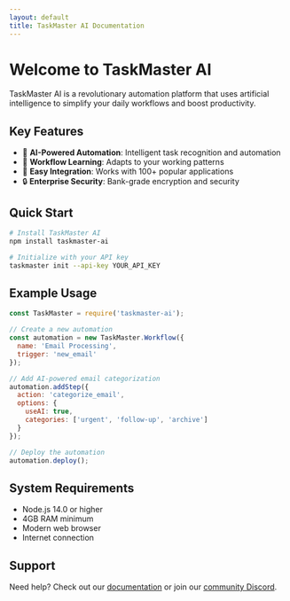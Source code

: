 ```yaml
---
layout: default
title: TaskMaster AI Documentation
---
```


# Welcome to TaskMaster AI

TaskMaster AI is a revolutionary automation platform that uses artificial intelligence to simplify your daily workflows and boost productivity.

## Key Features

- 🤖 **AI-Powered Automation**: Intelligent task recognition and automation
- 🔄 **Workflow Learning**: Adapts to your working patterns
- 🔌 **Easy Integration**: Works with 100+ popular applications
- 🔒 **Enterprise Security**: Bank-grade encryption and security

## Quick Start

```bash
# Install TaskMaster AI
npm install taskmaster-ai

# Initialize with your API key
taskmaster init --api-key YOUR_API_KEY
```

## Example Usage

```javascript
const TaskMaster = require('taskmaster-ai');

// Create a new automation
const automation = new TaskMaster.Workflow({
  name: 'Email Processing',
  trigger: 'new_email'
});

// Add AI-powered email categorization
automation.addStep({
  action: 'categorize_email',
  options: {
    useAI: true,
    categories: ['urgent', 'follow-up', 'archive']
  }
});

// Deploy the automation
automation.deploy();
```

## System Requirements

- Node.js 14.0 or higher
- 4GB RAM minimum
- Modern web browser
- Internet connection

## Support

Need help? Check out our [documentation](./docs) or join our [community Discord](https://discord.gg/taskmaster). 